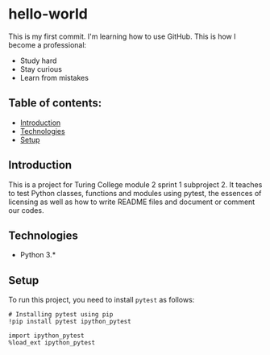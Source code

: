 # hello-world
This is my first commit. I'm learning how to use GitHub. This is how I become a professional:
* Study hard
* Stay curious
* Learn from mistakes

## Table of contents:
* [Introduction](#introduction)
* [Technologies](#technologies)
* [Setup](#setup)

## Introduction
This is a project for Turing College module 2 sprint 1 subproject 2. It teaches to test Python classes, functions and modules using pytest, the essences of licensing as well as how to write README files and document or comment our codes.

## Technologies
* Python 3.*

## Setup
To run this project, you need to install `pytest` as follows:

```
# Installing pytest using pip
!pip install pytest ipython_pytest

import ipython_pytest
%load_ext ipython_pytest
```

